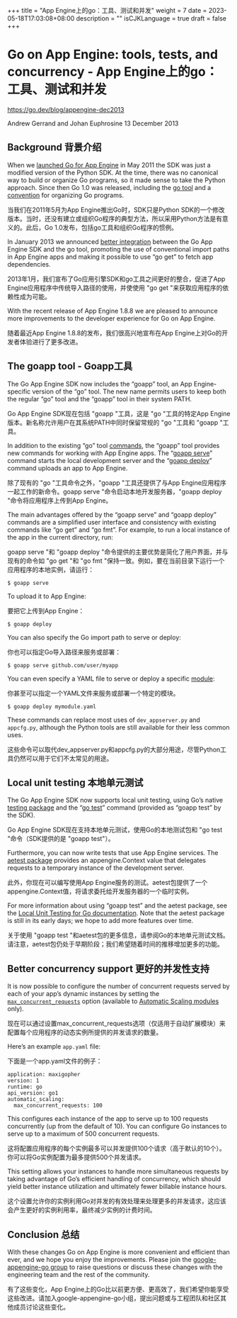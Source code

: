 +++
title = "App Engine上的go：工具、测试和并发"
weight = 7
date = 2023-05-18T17:03:08+08:00
description = ""
isCJKLanguage = true
draft = false
+++

# Go on App Engine: tools, tests, and concurrency - App Engine上的go：工具、测试和并发

https://go.dev/blog/appengine-dec2013

Andrew Gerrand and Johan Euphrosine
13 December 2013

## Background 背景介绍

When we [launched Go for App Engine](https://blog.golang.org/go-and-google-app-engine) in May 2011 the SDK was just a modified version of the Python SDK. At the time, there was no canonical way to build or organize Go programs, so it made sense to take the Python approach. Since then Go 1.0 was released, including the [go tool](https://go.dev/cmd/go/) and a [convention](https://go.dev/doc/code.html) for organizing Go programs.

当我们在2011年5月为App Engine推出Go时，SDK只是Python SDK的一个修改版本。当时，还没有建立或组织Go程序的典型方法，所以采用Python方法是有意义的。此后，Go 1.0发布，包括go工具和组织Go程序的惯例。

In January 2013 we announced [better integration](https://blog.golang.org/the-app-engine-sdk-and-workspaces-gopath) between the Go App Engine SDK and the go tool, promoting the use of conventional import paths in App Engine apps and making it possible to use “go get” to fetch app dependencies.

2013年1月，我们宣布了Go应用引擎SDK和go工具之间更好的整合，促进了App Engine应用程序中传统导入路径的使用，并使使用 "go get "来获取应用程序的依赖性成为可能。

With the recent release of App Engine 1.8.8 we are pleased to announce more improvements to the developer experience for Go on App Engine.

随着最近App Engine 1.8.8的发布，我们很高兴地宣布在App Engine上对Go的开发者体验进行了更多改进。

## The goapp tool - Goapp工具

The Go App Engine SDK now includes the “goapp” tool, an App Engine-specific version of the “go” tool. The new name permits users to keep both the regular “go” tool and the “goapp” tool in their system PATH.

Go App Engine SDK现在包括 "goapp "工具，这是 "go "工具的特定App Engine版本。新名称允许用户在其系统PATH中同时保留常规的 "go "工具和 "goapp "工具。

In addition to the existing “go” tool [commands](https://go.dev/cmd/go/), the “goapp” tool provides new commands for working with App Engine apps. The “[goapp serve](https://developers.google.com/appengine/docs/go/tools/devserver)” command starts the local development server and the “[goapp deploy](https://developers.google.com/appengine/docs/go/tools/uploadinganapp)” command uploads an app to App Engine.

除了现有的 "go "工具命令之外，"goapp "工具还提供了与App Engine应用程序一起工作的新命令。goapp serve "命令启动本地开发服务器，"goapp deploy "命令将应用程序上传到App Engine。

The main advantages offered by the “goapp serve” and “goapp deploy” commands are a simplified user interface and consistency with existing commands like “go get” and “go fmt”. For example, to run a local instance of the app in the current directory, run:

goapp serve "和 "goapp deploy "命令提供的主要优势是简化了用户界面，并与现有的命令如 "go get "和 "go fmt "保持一致。例如，要在当前目录下运行一个应用程序的本地实例，请运行：

```shell linenums="1"
$ goapp serve
```

To upload it to App Engine:

要把它上传到App Engine：

```shell linenums="1"
$ goapp deploy
```

You can also specify the Go import path to serve or deploy:

你也可以指定Go导入路径来服务或部署：

```shell linenums="1"
$ goapp serve github.com/user/myapp
```

You can even specify a YAML file to serve or deploy a specific [module](https://developers.google.com/appengine/docs/go/modules/):

你甚至可以指定一个YAML文件来服务或部署一个特定的模块。

```shell linenums="1"
$ goapp deploy mymodule.yaml
```

These commands can replace most uses of `dev_appserver.py` and `appcfg.py`, although the Python tools are still available for their less common uses.

这些命令可以取代dev_appserver.py和appcfg.py的大部分用途，尽管Python工具仍然可以用于它们不太常见的用途。

## Local unit testing 本地单元测试

The Go App Engine SDK now supports local unit testing, using Go’s native [testing package](https://developers.google.com/appengine/docs/go/tools/localunittesting) and the “[go test](https://go.dev/cmd/go/#hdr-Test_packages)” command (provided as “goapp test” by the SDK).

Go App Engine SDK现在支持本地单元测试，使用Go的本地测试包和 "go test "命令（SDK提供的是 "goapp test"）。

Furthermore, you can now write tests that use App Engine services. The [aetest package](https://developers.google.com/appengine/docs/go/tools/localunittesting#Go_Introducing_the_aetest_package) provides an appengine.Context value that delegates requests to a temporary instance of the development server.

此外，你现在可以编写使用App Engine服务的测试。aetest包提供了一个appengine.Context值，将请求委托给开发服务器的一个临时实例。

For more information about using “goapp test” and the aetest package, see the [Local Unit Testing for Go documentation](https://developers.google.com/appengine/docs/go/tools/localunittesting). Note that the aetest package is still in its early days; we hope to add more features over time.

关于使用 "goapp test "和aetest包的更多信息，请参阅Go的本地单元测试文档。请注意，aetest包仍处于早期阶段；我们希望随着时间的推移增加更多的功能。

## Better concurrency support 更好的并发性支持

It is now possible to configure the number of concurrent requests served by each of your app’s dynamic instances by setting the [`max_concurrent_requests`](https://developers.google.com/appengine/docs/go/modules/#max_concurrent_requests) option (available to [Automatic Scaling modules](https://developers.google.com/appengine/docs/go/modules/#automatic_scaling) only).

现在可以通过设置max_concurrent_requests选项（仅适用于自动扩展模块）来配置每个应用程序的动态实例所提供的并发请求的数量。

Here’s an example `app.yaml` file:

下面是一个app.yaml文件的例子：

```
application: maxigopher
version: 1
runtime: go
api_version: go1
automatic_scaling:
  max_concurrent_requests: 100
```

This configures each instance of the app to serve up to 100 requests concurrently (up from the default of 10). You can configure Go instances to serve up to a maximum of 500 concurrent requests.

这将配置应用程序的每个实例最多可以并发提供100个请求（高于默认的10个）。你可以将Go实例配置为最多提供500个并发请求。

This setting allows your instances to handle more simultaneous requests by taking advantage of Go’s efficient handling of concurrency, which should yield better instance utilization and ultimately fewer billable instance hours.

这个设置允许你的实例利用Go对并发的有效处理来处理更多的并发请求，这应该会产生更好的实例利用率，最终减少实例的计费时间。

## Conclusion 总结

With these changes Go on App Engine is more convenient and efficient than ever, and we hope you enjoy the improvements. Please join the [google-appengine-go group](http://groups.google.com/group/google-appengine-go/) to raise questions or discuss these changes with the engineering team and the rest of the community.

有了这些变化，App Engine上的Go比以前更方便、更高效了，我们希望你能享受这些改进。请加入google-appengine-go小组，提出问题或与工程团队和社区其他成员讨论这些变化。
